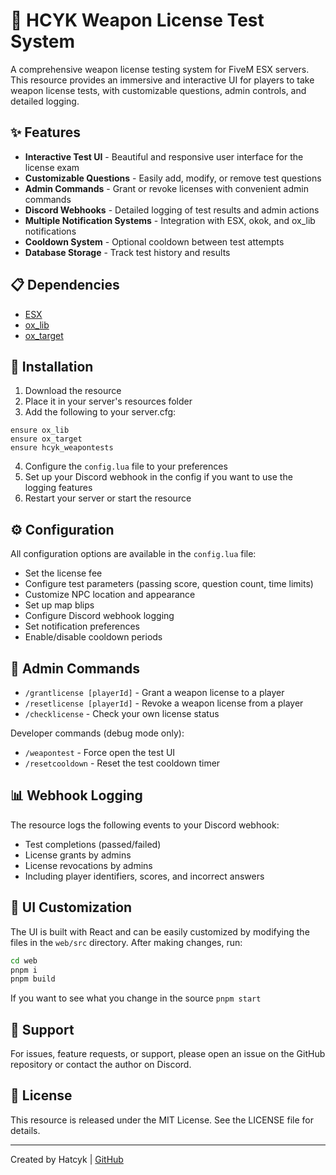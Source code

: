 # 🎯 HCYK Weapon License Test System

A comprehensive weapon license testing system for FiveM ESX servers. This resource provides an immersive and interactive UI for players to take weapon license tests, with customizable questions, admin controls, and detailed logging.

## ✨ Features

- **Interactive Test UI** - Beautiful and responsive user interface for the license exam
- **Customizable Questions** - Easily add, modify, or remove test questions
- **Admin Commands** - Grant or revoke licenses with convenient admin commands
- **Discord Webhooks** - Detailed logging of test results and admin actions
- **Multiple Notification Systems** - Integration with ESX, okok, and ox_lib notifications
- **Cooldown System** - Optional cooldown between test attempts
- **Database Storage** - Track test history and results

## 📋 Dependencies

- [ESX](https://github.com/esx-framework/esx-legacy)
- [ox_lib](https://github.com/overextended/ox_lib)
- [ox_target](https://github.com/overextended/ox_target)

## 💾 Installation

1. Download the resource
2. Place it in your server's resources folder
3. Add the following to your server.cfg:
```
ensure ox_lib
ensure ox_target
ensure hcyk_weapontests
```
4. Configure the `config.lua` file to your preferences
5. Set up your Discord webhook in the config if you want to use the logging features
6. Restart your server or start the resource

## ⚙️ Configuration

All configuration options are available in the `config.lua` file:

- Set the license fee
- Configure test parameters (passing score, question count, time limits)
- Customize NPC location and appearance
- Set up map blips
- Configure Discord webhook logging
- Set notification preferences
- Enable/disable cooldown periods

## 📝 Admin Commands

- `/grantlicense [playerId]` - Grant a weapon license to a player
- `/resetlicense [playerId]` - Revoke a weapon license from a player
- `/checklicense` - Check your own license status

Developer commands (debug mode only):
- `/weapontest` - Force open the test UI
- `/resetcooldown` - Reset the test cooldown timer

## 📊 Webhook Logging

The resource logs the following events to your Discord webhook:
- Test completions (passed/failed)
- License grants by admins
- License revocations by admins
- Including player identifiers, scores, and incorrect answers

## 🎨 UI Customization

The UI is built with React and can be easily customized by modifying the files in the `web/src` directory. After making changes, run:

```bash
cd web
pnpm i
pnpm build
```
If you want to see what you change in the source `pnpm start`

## 🤝 Support

For issues, feature requests, or support, please open an issue on the GitHub repository or contact the author on Discord.

## 📜 License

This resource is released under the MIT License. See the LICENSE file for details.

---

Created by Hatcyk | [GitHub](https://github.com/hatcyk)

